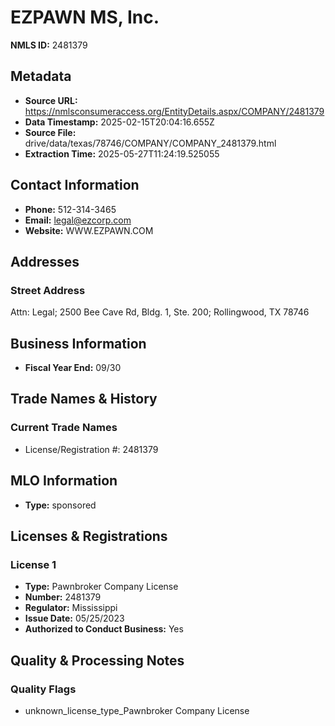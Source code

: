 # EZPAWN MS, Inc.

**NMLS ID:** 2481379

## Metadata
- **Source URL:** https://nmlsconsumeraccess.org/EntityDetails.aspx/COMPANY/2481379
- **Data Timestamp:** 2025-02-15T20:04:16.655Z
- **Source File:** drive/data/texas/78746/COMPANY/COMPANY_2481379.html
- **Extraction Time:** 2025-05-27T11:24:19.525055

## Contact Information
- **Phone:** 512-314-3465
- **Email:** legal@ezcorp.com
- **Website:** WWW.EZPAWN.COM

## Addresses
### Street Address
Attn: Legal; 2500 Bee Cave Rd, Bldg. 1, Ste. 200; Rollingwood, TX 78746

## Business Information
- **Fiscal Year End:** 09/30

## Trade Names & History
### Current Trade Names
- License/Registration #: 2481379

## MLO Information
- **Type:** sponsored

## Licenses & Registrations

### License 1
- **Type:** Pawnbroker Company License
- **Number:** 2481379
- **Regulator:** Mississippi
- **Issue Date:** 05/25/2023
- **Authorized to Conduct Business:** Yes

## Quality & Processing Notes
### Quality Flags
- unknown_license_type_Pawnbroker Company License
